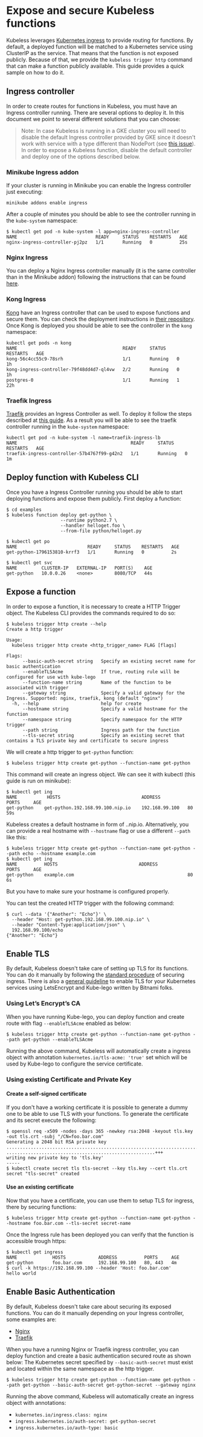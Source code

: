 # Expose and secure Kubeless functions

Kubeless leverages [Kubernetes ingress](https://kubernetes.io/docs/concepts/services-networking/ingress/) to provide routing for functions. By default, a deployed function will be matched to a Kubernetes service using ClusterIP as the service. That means that the function is not exposed publicly. Because of that, we provide the `kubeless trigger http` command that can make a function publicly available. This guide provides a quick sample on how to do it.

## Ingress controller

In order to create routes for functions in Kubeless, you must have an Ingress controller running. There are several options to deploy it. In this document we point to several different solutions that you can choose:

> Note: In case Kubeless is running in a GKE cluster you will need to disable the default Ingress controller provided by GKE since it doesn't work with service with a type different than NodePort (see [this issue](https://github.com/kubernetes/ingress-nginx/issues/1417)). In order to expose a Kubeless function, disable the default controller and deploy one of the options described below.

### Minikube Ingress addon

If your cluster is running in Minikube you can enable the Ingress controller just executing:

```console
minikube addons enable ingress
```

After a couple of minutes you should be able to see the controller running in the `kube-system` namespace:

```console
$ kubectl get pod -n kube-system -l app=nginx-ingress-controller
NAME                             READY     STATUS    RESTARTS   AGE
nginx-ingress-controller-pj2pz   1/1       Running   0          25s
```

### Nginx Ingress

You can deploy a Nginx Ingress controller manually (it is the same controller than in the Minikube addon) following the instructions that can be found [here](https://github.com/kubernetes/ingress-nginx/blob/master/deploy/README.md).

### Kong Ingress

[Kong](https://getkong.org) have an Ingress controller that can be used to expose functions and secure them. You can check the deployment instructions in [their repository](https://github.com/Kong/kubernetes-ingress-controller/blob/master/deploy/README.md). Once Kong is deployed you should be able to see the controller in the `kong` namespace:

```console
kubectl get pods -n kong
NAME                                       READY     STATUS    RESTARTS   AGE
kong-56c4cc55c9-78srh                      1/1       Running   0          1h
kong-ingress-controller-79f48dd4d7-ql4vw   2/2       Running   0          1h
postgres-0                                 1/1       Running   1          22h
```

### Traefik Ingress

[Traefik](http://traefik.io) provides an Ingress Controller as well. To deploy it follow the steps described at [this guide](https://docs.traefik.io/user-guide/kubernetes/). As a result you will be able to see the traefik controller running in the `kube-system` namespace:

```console
kubectl get pod -n kube-system -l name=traefik-ingress-lb
NAME                                          READY     STATUS    RESTARTS   AGE
traefik-ingress-controller-57b4767f99-g42n2   1/1       Running   0          1m
```

## Deploy function with Kubeless CLI

Once you have a Ingress Controller running you should be able to start deploying functions and expose them publicly. First deploy a function:

```console
$ cd examples
$ kubeless function deploy get-python \
                    --runtime python2.7 \
                    --handler helloget.foo \
                    --from-file python/helloget.py

$ kubectl get po
NAME                          READY     STATUS    RESTARTS   AGE
get-python-1796153810-krrf3   1/1       Running   0          2s

$ kubectl get svc
NAME         CLUSTER-IP   EXTERNAL-IP   PORT(S)    AGE
get-python   10.0.0.26    <none>        8080/TCP   44s
```

## Expose a function

In order to expose a function, it is necessary to create a HTTP Trigger object. The Kubeless CLI provides the commands required to do so:

```console
$ kubeless trigger http create --help
Create a http trigger

Usage:
  kubeless trigger http create <http_trigger_name> FLAG [flags]

Flags:
      --basic-auth-secret string   Specify an existing secret name for basic authentication
      --enableTLSAcme              If true, routing rule will be configured for use with kube-lego
      --function-name string       Name of the function to be associated with trigger
      --gateway string             Specify a valid gateway for the Ingress. Supported: nginx, traefik, kong (default "nginx")
  -h, --help                       help for create
      --hostname string            Specify a valid hostname for the function
      --namespace string           Specify namespace for the HTTP trigger
      --path string                Ingress path for the function
      --tls-secret string          Specify an existing secret that contains a TLS private key and certificate to secure ingress
```

We will create a http trigger to `get-python` function:

```console
$ kubeless trigger http create get-python --function-name get-python
```

This command will create an ingress object. We can see it with kubectl (this guide is run on minikube):

```console
$ kubectl get ing
NAME           HOSTS                              ADDRESS          PORTS     AGE
get-python    get-python.192.168.99.100.nip.io    192.168.99.100   80        59s
```

Kubeless creates a default hostname in form of <function-name>.<master-address>.nip.io. Alternatively, you can provide a real hostname with `--hostname` flag or use a different `--path` like this:

```console
$ kubeless trigger http create get-python --function-name get-python --path echo --hostname example.com
$ kubectl get ing
NAME          HOSTS                              ADDRESS          PORTS     AGE
get-python    example.com                                          80        6s
```

But you have to make sure your hostname is configured properly.

You can test the created HTTP trigger with the following command:

```console
$ curl --data '{"Another": "Echo"}' \
  --header "Host: get-python.192.168.99.100.nip.io" \
  --header "Content-Type:application/json" \
  192.168.99.100/echo
{"Another": "Echo"}
```

## Enable TLS

By default, Kubeless doesn't take care of setting up TLS for its functions. You can do it manually by following the [standard procedure](https://kubernetes.io/docs/concepts/services-networking/ingress/#tls) of securing ingress. There is also a [general guideline](https://docs.bitnami.com/kubernetes/how-to/secure-kubernetes-services-with-ingress-tls-letsencrypt/) to enable TLS for your Kubernetes services using LetsEncrypt and Kube-lego written by Bitnami folks.

### Using Let’s Encrypt’s CA

When you have running Kube-lego, you can deploy function and create route with flag `--enableTLSAcme` enabled as below:

```console
$ kubeless trigger http create get-python --function-name get-python --path get-python --enableTLSAcme
```

Running the above command, Kubeless will automatically create a ingress object with annotation `kubernetes.io/tls-acme: 'true'` set which will be used by Kube-lego to configure the service certificate.

### Using existing Certificate and Private Key

#### Create a self-signed certificate

If you don't have a working certificate it is possible to generate a dummy one to be able to use TLS with your functions. To generate the certificate and its secret execute the following:

```console
$ openssl req -x509 -nodes -days 365 -newkey rsa:2048 -keyout tls.key -out tls.crt -subj "/CN=foo.bar.com"
Generating a 2048 bit RSA private key
..........................................................................+++
.......................................................+++
writing new private key to 'tls.key'
-----
$ kubectl create secret tls tls-secret --key tls.key --cert tls.crt
secret "tls-secret" created
```

#### Use an existing certificate

Now that you have a certificate, you can use them to setup TLS for ingress, there by securing functions:

```console
$ kubeless trigger http create get-python --function-name get-python --hostname foo.bar.com --tls-secret secret-name
```

Once the Ingress rule has been deployed you can verify that the function is accessible trough https:

```console
$ kubectl get ingress
NAME             HOSTS            ADDRESS          PORTS     AGE
get-python       foo.bar.com      192.168.99.100   80, 443   4m
$ curl -k https://192.168.99.100 --header 'Host: foo.bar.com'
hello world
```

## Enable Basic Authentication

By default, Kubeless doesn't take care about securing its exposed functions.
You can do it manually depending on your Ingress controller, some examples are:
* [Nginx](https://github.com/kubernetes/ingress-nginx/blob/master/docs/examples/auth/basic/README.md)
* [Traefik](https://docs.traefik.io/user-guide/kubernetes/#basic-authentication)

When you have a running Nginx or Traefik ingress controller, you can deploy function and create a basic authentication secured route as shown below:
The Kubernetes secret specified by `--basic-auth-secret` must exist and located within the same namespace as the http trigger.

```console
$ kubeless trigger http create get-python --function-name get-python --path get-python --basic-auth-secret get-python-secret --gateway nginx
```

Running the above command, Kubeless will automatically create an ingress object with annotations:
* `kubernetes.io/ingress.class: nginx`
* `ingress.kubernetes.io/auth-secret: get-python-secret`
* `ingress.kubernetes.io/auth-type: basic`


